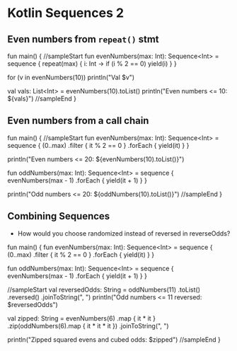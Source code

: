 # Kotlin Sequences 2

## Even numbers from `repeat()` stmt

<div class="kotlin-code">
fun main() {
//sampleStart
  fun evenNumbers(max: Int): Sequence&lt;Int> =
    sequence {
      repeat(max) { i: Int ->
        if (i % 2 == 0) yield(i)
      }
    }

  for (v in evenNumbers(10))
    println("Val $v")


  val vals: List&lt;Int> = evenNumbers(10).toList()
  println("Even numbers <= 10: ${vals}")
//sampleEnd
}
</div>


## Even numbers from a call chain

<div class="kotlin-code">
fun main() {
//sampleStart
  fun evenNumbers(max: Int): Sequence&lt;Int> =
    sequence {
      (0..max)
        .filter { it % 2 == 0 }
        .forEach { yield(it) }
    }

  println("Even numbers <= 20: ${evenNumbers(10).toList()}")

  fun oddNumbers(max: Int): Sequence&lt;Int> =
    sequence {
      evenNumbers(max - 1)
        .forEach {
          yield(it + 1)
        }
    }

  println("Odd numbers <= 20: ${oddNumbers(10).toList()}")
//sampleEnd
}
</div>


## Combining Sequences

* How would you choose randomized instead of reversed in reverseOdds?

<div class="kotlin-code">
fun main() {
  fun evenNumbers(max: Int): Sequence&lt;Int> =
    sequence {
      (0..max)
        .filter { it % 2 == 0 }
        .forEach { yield(it) }
    }

  fun oddNumbers(max: Int): Sequence&lt;Int> =
    sequence {
      evenNumbers(max - 1)
        .forEach {
          yield(it + 1)
        }
    }
    
//sampleStart
  val reversedOdds: String =
    oddNumbers(11)
      .toList()
      .reversed()
      .joinToString(", ")
  println("Odd numbers <= 11 reversed: $reversedOdds")

  val zipped: String =
    evenNumbers(6)
      .map { it * it }
      .zip(oddNumbers(6).map { it * it * it })
      .joinToString(", ")

  println("Zipped squared evens and cubed odds: $zipped")
//sampleEnd
}
</div>


